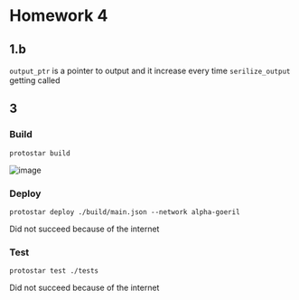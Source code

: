 # Homework 4

## 1.b

`output_ptr` is a pointer to output and it increase every time `serilize_output` getting called


## 3
### Build
```
protostar build
```
![image](https://user-images.githubusercontent.com/13151232/192588931-b846b7d3-eb25-414c-8c80-bb39692210d4.png)


### Deploy
```
protostar deploy ./build/main.json --network alpha-goeril
```
Did not succeed because of the internet

### Test
```
protostar test ./tests
```
Did not succeed because of the internet
